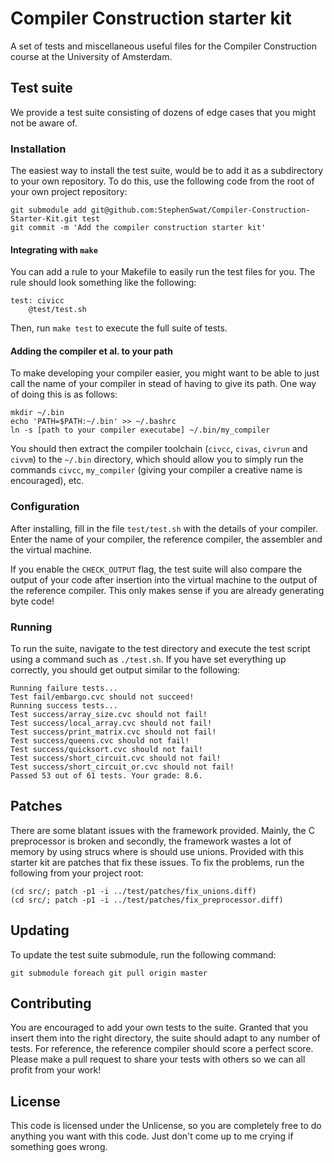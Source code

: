 # Compiler Construction starter kit

A set of tests and miscellaneous useful files for the Compiler Construction
course at the University of Amsterdam.

## Test suite

We provide a test suite consisting of dozens of edge cases that you might not
be aware of.

### Installation

The easiest way to install the test suite, would be to add it as a subdirectory
to your own repository. To do this, use the following code from the root of
your own project repository:

    git submodule add git@github.com:StephenSwat/Compiler-Construction-Starter-Kit.git test
    git commit -m 'Add the compiler construction starter kit'

#### Integrating with `make`

You can add a rule to your Makefile to easily run the test files for you. The
rule should look something like the following:

    test: civicc
	    @test/test.sh

Then, run `make test` to execute the full suite of tests.

#### Adding the compiler et al. to your path

To make developing your compiler easier, you might want to be able to just call
the name of your compiler in stead of having to give its path. One way of doing
this is as follows:

    mkdir ~/.bin
    echo 'PATH=$PATH:~/.bin' >> ~/.bashrc
    ln -s [path to your compiler executabe] ~/.bin/my_compiler

You should then extract the compiler toolchain (`civcc`, `civas`, `civrun` and
`civvm`) to the `~/.bin` directory, which should allow you to simply run the
commands `civcc`, `my_compiler` (giving your compiler a creative name is
encouraged), etc.

### Configuration

After installing, fill in the file `test/test.sh` with the details of your
compiler. Enter the name of your compiler, the reference compiler, the assembler
and the virtual machine.

If you enable the `CHECK_OUTPUT` flag, the test suite will also compare the
output of your code after insertion into the virtual machine to the output of
the reference compiler. This only makes sense if you are already generating
byte code!

### Running

To run the suite, navigate to the test directory and execute the test script
using a command such as `./test.sh`. If you have set everything up correctly,
you should get output similar to the following:

    Running failure tests...
    Test fail/embargo.cvc should not succeed!
    Running success tests...
    Test success/array_size.cvc should not fail!
    Test success/local_array.cvc should not fail!
    Test success/print_matrix.cvc should not fail!
    Test success/queens.cvc should not fail!
    Test success/quicksort.cvc should not fail!
    Test success/short_circuit.cvc should not fail!
    Test success/short_circuit_or.cvc should not fail!
    Passed 53 out of 61 tests. Your grade: 8.6.

## Patches

There are some blatant issues with the framework provided. Mainly, the C
preprocessor is broken and secondly, the framework wastes a lot of memory by
using strucs where is should use unions. Provided with this starter kit are
patches that fix these issues. To fix the problems, run the following from your
project root:

    (cd src/; patch -p1 -i ../test/patches/fix_unions.diff)
    (cd src/; patch -p1 -i ../test/patches/fix_preprocessor.diff)

## Updating

To update the test suite submodule, run the following command:

    git submodule foreach git pull origin master

## Contributing

You are encouraged to add your own tests to the suite. Granted that you insert
them into the right directory, the suite should adapt to any number of tests.
For reference, the reference compiler should score a perfect score. Please make
a pull request to share your tests with others so we can all profit from your
work!

## License

This code is licensed under the Unlicense, so you are completely free to do
anything you want with this code. Just don't come up to me crying if something
goes wrong.
